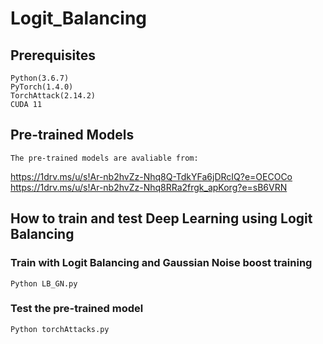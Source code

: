 # Logit_Balancing
  ## Prerequisites
    Python(3.6.7)
    PyTorch(1.4.0)
    TorchAttack(2.14.2)
    CUDA 11
  ## Pre-trained Models
    The pre-trained models are avaliable from:
  https://1drv.ms/u/s!Ar-nb2hvZz-Nhq8Q-TdkYFa6jDRcIQ?e=OECOCo
  <br />https://1drv.ms/u/s!Ar-nb2hvZz-Nhq8RRa2frgk_apKorg?e=sB6VRN
  ## How to train and test Deep Learning using Logit Balancing
  ### Train with Logit Balancing and Gaussian Noise boost training
    Python LB_GN.py
  ### Test the pre-trained model
    Python torchAttacks.py
    
